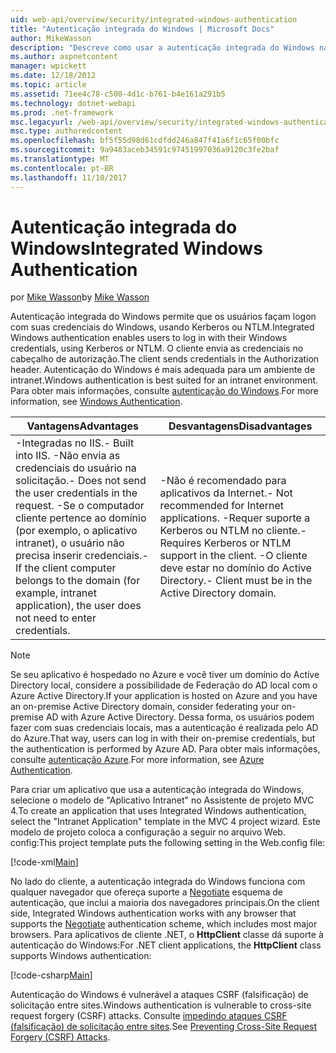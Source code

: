 ```yaml
---
uid: web-api/overview/security/integrated-windows-authentication
title: "Autenticação integrada do Windows | Microsoft Docs"
author: MikeWasson
description: "Descreve como usar a autenticação integrada do Windows na API da Web do ASP.NET."
ms.author: aspnetcontent
manager: wpickett
ms.date: 12/18/2012
ms.topic: article
ms.assetid: 71ee4c78-c500-4d1c-b761-b4e161a291b5
ms.technology: dotnet-webapi
ms.prod: .net-framework
msc.legacyurl: /web-api/overview/security/integrated-windows-authentication
msc.type: authoredcontent
ms.openlocfilehash: bf5f55d98d61cdfdd246a847f41a6f1c65f00bfc
ms.sourcegitcommit: 9a9483aceb34591c97451997036a9120c3fe2baf
ms.translationtype: MT
ms.contentlocale: pt-BR
ms.lasthandoff: 11/10/2017
---
```

<a name="integrated-windows-authentication"></a><span data-ttu-id="8f6e4-103">Autenticação integrada do Windows</span><span class="sxs-lookup"><span data-stu-id="8f6e4-103">Integrated Windows Authentication</span></span>
====================
<span data-ttu-id="8f6e4-104">por [Mike Wasson](https://github.com/MikeWasson)</span><span class="sxs-lookup"><span data-stu-id="8f6e4-104">by [Mike Wasson](https://github.com/MikeWasson)</span></span>

<span data-ttu-id="8f6e4-105">Autenticação integrada do Windows permite que os usuários façam logon com suas credenciais do Windows, usando Kerberos ou NTLM.</span><span class="sxs-lookup"><span data-stu-id="8f6e4-105">Integrated Windows authentication enables users to log in with their Windows credentials, using Kerberos or NTLM.</span></span> <span data-ttu-id="8f6e4-106">O cliente envia as credenciais no cabeçalho de autorização.</span><span class="sxs-lookup"><span data-stu-id="8f6e4-106">The client sends credentials in the Authorization header.</span></span> <span data-ttu-id="8f6e4-107">Autenticação do Windows é mais adequada para um ambiente de intranet.</span><span class="sxs-lookup"><span data-stu-id="8f6e4-107">Windows authentication is best suited for an intranet environment.</span></span> <span data-ttu-id="8f6e4-108">Para obter mais informações, consulte [autenticação do Windows](https://www.iis.net/configreference/system.webserver/security/authentication/windowsauthentication).</span><span class="sxs-lookup"><span data-stu-id="8f6e4-108">For more information, see [Windows Authentication](https://www.iis.net/configreference/system.webserver/security/authentication/windowsauthentication).</span></span>

| <span data-ttu-id="8f6e4-109">Vantagens</span><span class="sxs-lookup"><span data-stu-id="8f6e4-109">Advantages</span></span> | <span data-ttu-id="8f6e4-110">Desvantagens</span><span class="sxs-lookup"><span data-stu-id="8f6e4-110">Disadvantages</span></span> |
| --- | --- |
| <span data-ttu-id="8f6e4-111">-Integradas no IIS.</span><span class="sxs-lookup"><span data-stu-id="8f6e4-111">- Built into IIS.</span></span> <span data-ttu-id="8f6e4-112">-Não envia as credenciais do usuário na solicitação.</span><span class="sxs-lookup"><span data-stu-id="8f6e4-112">- Does not send the user credentials in the request.</span></span> <span data-ttu-id="8f6e4-113">-Se o computador cliente pertence ao domínio (por exemplo, o aplicativo intranet), o usuário não precisa inserir credenciais.</span><span class="sxs-lookup"><span data-stu-id="8f6e4-113">- If the client computer belongs to the domain (for example, intranet application), the user does not need to enter credentials.</span></span> | <span data-ttu-id="8f6e4-114">-Não é recomendado para aplicativos da Internet.</span><span class="sxs-lookup"><span data-stu-id="8f6e4-114">- Not recommended for Internet applications.</span></span> <span data-ttu-id="8f6e4-115">-Requer suporte a Kerberos ou NTLM no cliente.</span><span class="sxs-lookup"><span data-stu-id="8f6e4-115">- Requires Kerberos or NTLM support in the client.</span></span> <span data-ttu-id="8f6e4-116">-O cliente deve estar no domínio do Active Directory.</span><span class="sxs-lookup"><span data-stu-id="8f6e4-116">- Client must be in the Active Directory domain.</span></span> |

> [!NOTE]
> <span data-ttu-id="8f6e4-117">Se seu aplicativo é hospedado no Azure e você tiver um domínio do Active Directory local, considere a possibilidade de Federação do AD local com o Azure Active Directory.</span><span class="sxs-lookup"><span data-stu-id="8f6e4-117">If your application is hosted on Azure and you have an on-premise Active Directory domain, consider federating your on-premise AD with Azure Active Directory.</span></span> <span data-ttu-id="8f6e4-118">Dessa forma, os usuários podem fazer com suas credenciais locais, mas a autenticação é realizada pelo AD do Azure.</span><span class="sxs-lookup"><span data-stu-id="8f6e4-118">That way, users can log in with their on-premise credentials, but the authentication is performed by Azure AD.</span></span> <span data-ttu-id="8f6e4-119">Para obter mais informações, consulte [autenticação Azure](../../../visual-studio/overview/2012/windows-azure-authentication.md).</span><span class="sxs-lookup"><span data-stu-id="8f6e4-119">For more information, see [Azure Authentication](../../../visual-studio/overview/2012/windows-azure-authentication.md).</span></span>


<span data-ttu-id="8f6e4-120">Para criar um aplicativo que usa a autenticação integrada do Windows, selecione o modelo de "Aplicativo Intranet" no Assistente de projeto MVC 4.</span><span class="sxs-lookup"><span data-stu-id="8f6e4-120">To create an application that uses Integrated Windows authentication, select the "Intranet Application" template in the MVC 4 project wizard.</span></span> <span data-ttu-id="8f6e4-121">Este modelo de projeto coloca a configuração a seguir no arquivo Web. config:</span><span class="sxs-lookup"><span data-stu-id="8f6e4-121">This project template puts the following setting in the Web.config file:</span></span>

[!code-xml[Main](integrated-windows-authentication/samples/sample1.xml)]

<span data-ttu-id="8f6e4-122">No lado do cliente, a autenticação integrada do Windows funciona com qualquer navegador que ofereça suporte a [Negotiate](http://www.ietf.org/rfc/rfc4559.txt) esquema de autenticação, que inclui a maioria dos navegadores principais.</span><span class="sxs-lookup"><span data-stu-id="8f6e4-122">On the client side, Integrated Windows authentication works with any browser that supports the [Negotiate](http://www.ietf.org/rfc/rfc4559.txt) authentication scheme, which includes most major browsers.</span></span> <span data-ttu-id="8f6e4-123">Para aplicativos de cliente .NET, o **HttpClient** classe dá suporte à autenticação do Windows:</span><span class="sxs-lookup"><span data-stu-id="8f6e4-123">For .NET client applications, the **HttpClient** class supports Windows authentication:</span></span>

[!code-csharp[Main](integrated-windows-authentication/samples/sample2.cs)]

<span data-ttu-id="8f6e4-124">Autenticação do Windows é vulnerável a ataques CSRF (falsificação) de solicitação entre sites.</span><span class="sxs-lookup"><span data-stu-id="8f6e4-124">Windows authentication is vulnerable to cross-site request forgery (CSRF) attacks.</span></span> <span data-ttu-id="8f6e4-125">Consulte [impedindo ataques CSRF (falsificação) de solicitação entre sites](preventing-cross-site-request-forgery-csrf-attacks.md).</span><span class="sxs-lookup"><span data-stu-id="8f6e4-125">See [Preventing Cross-Site Request Forgery (CSRF) Attacks](preventing-cross-site-request-forgery-csrf-attacks.md).</span></span>
